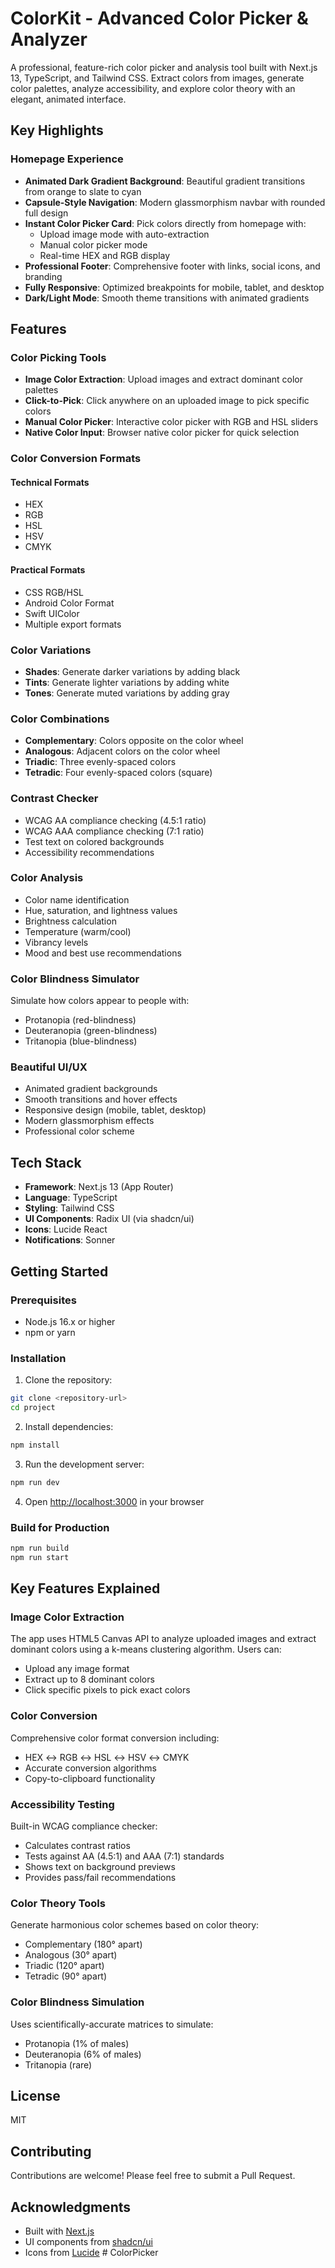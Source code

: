 # ColorKit - Advanced Color Picker & Analyzer

A professional, feature-rich color picker and analysis tool built with Next.js 13, TypeScript, and Tailwind CSS. Extract colors from images, generate color palettes, analyze accessibility, and explore color theory with an elegant, animated interface.

## Key Highlights

### Homepage Experience
- **Animated Dark Gradient Background**: Beautiful gradient transitions from orange to slate to cyan
- **Capsule-Style Navigation**: Modern glassmorphism navbar with rounded full design
- **Instant Color Picker Card**: Pick colors directly from homepage with:
  - Upload image mode with auto-extraction
  - Manual color picker mode
  - Real-time HEX and RGB display
- **Professional Footer**: Comprehensive footer with links, social icons, and branding
- **Fully Responsive**: Optimized breakpoints for mobile, tablet, and desktop
- **Dark/Light Mode**: Smooth theme transitions with animated gradients

## Features

### Color Picking Tools
- **Image Color Extraction**: Upload images and extract dominant color palettes
- **Click-to-Pick**: Click anywhere on an uploaded image to pick specific colors
- **Manual Color Picker**: Interactive color picker with RGB and HSL sliders
- **Native Color Input**: Browser native color picker for quick selection

### Color Conversion Formats

#### Technical Formats
- HEX
- RGB
- HSL
- HSV
- CMYK

#### Practical Formats
- CSS RGB/HSL
- Android Color Format
- Swift UIColor
- Multiple export formats

### Color Variations
- **Shades**: Generate darker variations by adding black
- **Tints**: Generate lighter variations by adding white
- **Tones**: Generate muted variations by adding gray

### Color Combinations
- **Complementary**: Colors opposite on the color wheel
- **Analogous**: Adjacent colors on the color wheel
- **Triadic**: Three evenly-spaced colors
- **Tetradic**: Four evenly-spaced colors (square)

### Contrast Checker
- WCAG AA compliance checking (4.5:1 ratio)
- WCAG AAA compliance checking (7:1 ratio)
- Test text on colored backgrounds
- Accessibility recommendations

### Color Analysis
- Color name identification
- Hue, saturation, and lightness values
- Brightness calculation
- Temperature (warm/cool)
- Vibrancy levels
- Mood and best use recommendations

### Color Blindness Simulator
Simulate how colors appear to people with:
- Protanopia (red-blindness)
- Deuteranopia (green-blindness)
- Tritanopia (blue-blindness)


### Beautiful UI/UX
- Animated gradient backgrounds
- Smooth transitions and hover effects
- Responsive design (mobile, tablet, desktop)
- Modern glassmorphism effects
- Professional color scheme

## Tech Stack

- **Framework**: Next.js 13 (App Router)
- **Language**: TypeScript
- **Styling**: Tailwind CSS
- **UI Components**: Radix UI (via shadcn/ui)
- **Icons**: Lucide React
- **Notifications**: Sonner

## Getting Started

### Prerequisites
- Node.js 16.x or higher
- npm or yarn

### Installation

1. Clone the repository:
```bash
git clone <repository-url>
cd project
```

2. Install dependencies:
```bash
npm install
```

3. Run the development server:
```bash
npm run dev
```

4. Open [http://localhost:3000](http://localhost:3000) in your browser

### Build for Production

```bash
npm run build
npm run start
```

## Key Features Explained

### Image Color Extraction
The app uses HTML5 Canvas API to analyze uploaded images and extract dominant colors using a k-means clustering algorithm. Users can:
- Upload any image format
- Extract up to 8 dominant colors
- Click specific pixels to pick exact colors

### Color Conversion
Comprehensive color format conversion including:
- HEX ↔ RGB ↔ HSL ↔ HSV ↔ CMYK
- Accurate conversion algorithms
- Copy-to-clipboard functionality

### Accessibility Testing
Built-in WCAG compliance checker:
- Calculates contrast ratios
- Tests against AA (4.5:1) and AAA (7:1) standards
- Shows text on background previews
- Provides pass/fail recommendations

### Color Theory Tools
Generate harmonious color schemes based on color theory:
- Complementary (180° apart)
- Analogous (30° apart)
- Triadic (120° apart)
- Tetradic (90° apart)

### Color Blindness Simulation
Uses scientifically-accurate matrices to simulate:
- Protanopia (1% of males)
- Deuteranopia (6% of males)
- Tritanopia (rare)

## License

MIT

## Contributing

Contributions are welcome! Please feel free to submit a Pull Request.

## Acknowledgments

- Built with [Next.js](https://nextjs.org/)
- UI components from [shadcn/ui](https://ui.shadcn.com/)
- Icons from [Lucide](https://lucide.dev/)
#   C o l o r P i c k e r  
 
